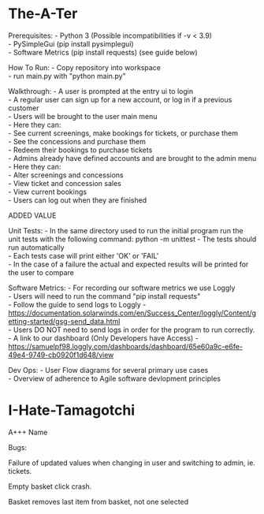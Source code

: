 # The-A-Ter
Prerequisites:
    - Python 3 (Possible incompatibilities if -v < 3.9)  
    - PySimpleGui (pip install pysimplegui)  
    - Software Metrics (pip install requests) (see guide below)  

How To Run:
    - Copy repository into workspace  
    - run main.py with "python main.py"  

Walkthrough:
    - A user is prompted at the entry ui to login  
    - A regular user can sign up for a new account, or log in if a previous customer  
    - Users will be brought to the user main menu  
    - Here they can:  
        - See current screenings, make bookings for tickets, or purchase them  
        - See the concessions and purchase them  
        - Redeem their bookings to purchase tickets  
    - Admins already have defined accounts and are brought to the admin menu  
    - Here they can:  
        - Alter screenings and concessions  
        - View ticket and concession sales  
        - View current bookings   
    - Users can log out when they are finished  

ADDED VALUE 

Unit Tests:
    - In the same directory used to run the initial program run the unit tests with the following command:
        python -m unittest
    - The tests should run automatically  
    - Each tests case will print either 'OK' or 'FAIL'  
    - In the case of a failure the actual and expected results will be printed for the user to compare    

Software Metrics:
    - For recording our software metrics we use Loggly  
    - Users will need to run the command "pip install requests"   
    - Follow the guide to send logs to Loggly - https://documentation.solarwinds.com/en/Success_Center/loggly/Content/getting-started/gsg-send_data.html  
    - Users DO NOT need to send logs in order for the program to run correctly.  
    - A link to our dashboard (Only Developers have Access) - https://samuelpf98.loggly.com/dashboards/dashboard/65e60a9c-e6fe-49e4-9749-cb0920f1d648/view  
    
Dev Ops:
    -   User Flow diagrams for several primary use cases  
    -   Overview of adherence to Agile software devlopment principles  
# I-Hate-Tamagotchi
A+++ Name


Bugs:

Failure of updated values when changing in user and switching to admin, ie. tickets.

Empty basket click crash.

Basket removes last item from basket, not one selected
